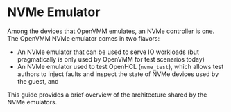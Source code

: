 # NVMe Emulator

Among the devices that OpenVMM emulates, an NVMe controller is one. The OpenVMM NVMe emulator comes in two flavors:

- An NVMe emulator that can be used to serve IO workloads (but pragmatically is only used by OpenVMM for test scenarios today)
- An NVMe emulator used to test OpenHCL (`nvme_test`), which allows test authors to inject faults and inspect the state of NVMe devices used by the guest, and

This guide provides a brief overview of the architecture shared by the NVMe emulators.